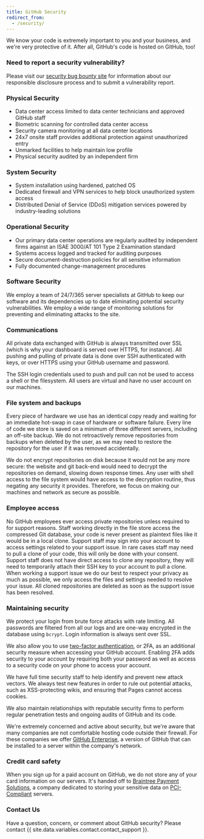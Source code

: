 ```yaml
---
title: GitHub Security
redirect_from:
  - /security/
---
```

We know your code is extremely important to you and your business, and we're very protective of it. After all, GitHub's code is hosted on GitHub, too!

### Need to report a security vulnerability?

Please visit our [security bug bounty site](https://bounty.github.com) for information about our responsible disclosure process and to submit a vulnerability report.

### Physical Security

* Data center access limited to data center technicians and approved GitHub staff
* Biometric scanning for controlled data center access
* Security camera monitoring at all data center locations
* 24x7 onsite staff provides additional protection against unauthorized entry
* Unmarked facilities to help maintain low profile
* Physical security audited by an independent firm

### System Security

* System installation using hardened, patched OS
* Dedicated firewall and VPN services to help block unauthorized system access
* Distributed Denial of Service (DDoS) mitigation services powered by industry-leading solutions

### Operational Security

* Our primary data center operations are regularly audited by independent firms against an ISAE 3000/AT 101 Type 2 Examination standard
* Systems access logged and tracked for auditing purposes
* Secure document-destruction policies for all sensitive information
* Fully documented change-management procedures

### Software Security

We employ a team of 24/7/365 server specialists at GitHub to keep our software and its dependencies up to date eliminating potential security vulnerabilities. We employ a wide range of monitoring solutions for preventing and eliminating attacks to the site.

### Communications

All private data exchanged with GitHub is always transmitted over SSL (which is why your dashboard is served over HTTPS, for instance). All pushing and pulling of private data is done over SSH authenticated with keys, or over HTTPS using your GitHub username and password.

The SSH login credentials used to push and pull can not be used to access a shell or the filesystem. All users are virtual and have no user account on our machines.

### File system and backups

Every piece of hardware we use has an identical copy ready and waiting for an immediate hot-swap in case of hardware or software failure. Every line of code we store is saved on a minimum of three different servers, including an off-site backup. We do not retroactively remove repositories from backups when deleted by the user, as we may need to restore the repository for the user if it was removed accidentally.

We do not encrypt repositories on disk because it would not be any more secure: the website and git back-end would need to decrypt the repositories on demand, slowing down response times.  Any user with shell access to the file system would have access to the decryption routine, thus negating any security it provides. Therefore, we focus on making our machines and network as secure as possible.

### Employee access

No GitHub employees ever access private repositories unless required to for support reasons.  Staff working directly in the file store access the compressed Git database, your code is never present as plaintext files like it would be in a local clone.  Support staff may sign into your account to access settings related to your support issue.  In rare cases staff may need to pull a clone of your code, this will only be done with your consent.  Support staff does not have direct access to clone any repository, they will need to temporarily attach their SSH key to your account to pull a clone.  When working a support issue we do our best to respect your privacy as much as possible, we only access the files and settings needed to resolve your issue.  All cloned repositories are deleted as soon as the support issue has been resolved.

### Maintaining security

We protect your login from brute force attacks with rate limiting.  All passwords are filtered from all our logs and are one-way encrypted in the database using `bcrypt`.  Login information is always sent over SSL.

We also allow you to use [two-factor authentication](/articles/securing-your-account-with-two-factor-authentication-2fa), or 2FA, as an additional security measure when accessing your GitHub account. Enabling 2FA adds security to your account by requiring both your password as well as access to a security code on your phone to access your account.

We have full time security staff to help identify and prevent new attack vectors. We always test new features in order to rule out potential attacks, such as XSS-protecting wikis, and ensuring that Pages cannot access cookies.

We also maintain relationships with reputable security firms to perform regular penetration tests and ongoing audits of GitHub and its code.

We're extremely concerned and active about security, but we're aware that many companies are not comfortable hosting code outside their firewall. For these companies we offer [GitHub Enterprise](https://enterprise.github.com/), a version of GitHub that can be installed to a server within the company's network.

### Credit card safety

When you sign up for a paid account on GitHub, we do not store any of your card information on our servers. It's handed off to [Braintree Payment Solutions](https://braintreepaymentsolutions.com), a company dedicated to storing your sensitive data on [PCI-Compliant](http://en.wikipedia.org/wiki/Payment_Card_Industry_Data_Security_Standard) servers.

### Contact Us

Have a question, concern, or comment about GitHub security? Please contact {{ site.data.variables.contact.contact_support }}.
